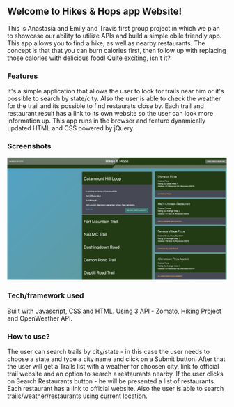 ## Welcome to Hikes & Hops app Website!

This is Anastasia and Emily and Travis first group project in which we plan to showcase our ability to utilize APIs and build a simple obile friendly app.
This app allows you to find a hike, as well as nearby restaurants. The concept is that that you can burn calories first, then follow up with replacing those calories with delicious food! Quite exciting, isn't it?

### Features

It's a simple application that allows the user to look for trails near him or it's possible to search by state/city. Also the user is able to check the weather for the trail and its possible to find restaurats close by. Each trail and restaurant result has a link to its own website so the user can look more information up. This app runs in the browser and feature dynamically updated HTML and CSS powered by jQuery.

### Screenshots
<img src="./assets/images/screen.png">

### Tech/framework used

Built with Javascript, CSS and HTML. Using 3 API - Zomato, Hiking Project and OpenWeather API.

### How to use?
The user can search trails by city/state - in this case the user needs to choose a state and type a city name and click on a Submit button. After that the user will get a Trails list with a weather for choosen city, link to official trail website and an option to search a restaurants nearby. If the user clicks on Search Restaurants button - he will be presented a list of restaurants. Each restaurant has a link to official website. Also the user is able to search trails/weather/restaurants using current location.
